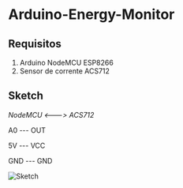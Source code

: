 # Arduino-Energy-Monitor

## Requisitos
1. Arduino NodeMCU ESP8266
2. Sensor de corrente ACS712

## Sketch

*NodeMCU <---> ACS712*

A0 --- OUT

5V --- VCC

GND --- GND

![Sketch](thingspeak?raw=true)
